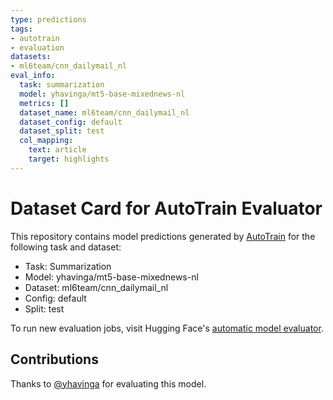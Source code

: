 ```yaml
---
type: predictions
tags:
- autotrain
- evaluation
datasets:
- ml6team/cnn_dailymail_nl
eval_info:
  task: summarization
  model: yhavinga/mt5-base-mixednews-nl
  metrics: []
  dataset_name: ml6team/cnn_dailymail_nl
  dataset_config: default
  dataset_split: test
  col_mapping:
    text: article
    target: highlights
---
```

# Dataset Card for AutoTrain Evaluator

This repository contains model predictions generated by [AutoTrain](https://huggingface.co/autotrain) for the following task and dataset:

* Task: Summarization
* Model: yhavinga/mt5-base-mixednews-nl
* Dataset: ml6team/cnn_dailymail_nl
* Config: default
* Split: test

To run new evaluation jobs, visit Hugging Face's [automatic model evaluator](https://huggingface.co/spaces/autoevaluate/model-evaluator).

## Contributions

Thanks to [@yhavinga](https://huggingface.co/yhavinga) for evaluating this model.